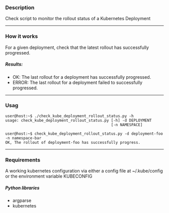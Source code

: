 ### Description
Check script to monitor the rollout status of a Kubernetes Deployment

---

### How it works
For a given deployment, check that the latest rollout has successfully progressed.

##### Results:
* OK: The last rollout for a deployment has successfully progressed.
* ERROR:  The last rollout for a deployment failed to successfully progressed.

---

### Usag
```console
user@host:~$ ./check_kube_deployment_rollout_status.py -h
usage: check_kube_deployment_rollout_status.py [-h] -d DEPLOYMENT
                                               [-n NAMESPACE]
 
user@host:~$ check_kube_deployment_rollout_status.py -d deployment-foo -n namespace-bar
OK, The rollout of deployment-foo has successfully progress.

```
---

### Requirements
A working kubernetes configuration via either a config file at ~/.kube/config or the environment variable KUBECONFIG
 
##### Python libraries
* argparse
* kubernetes
